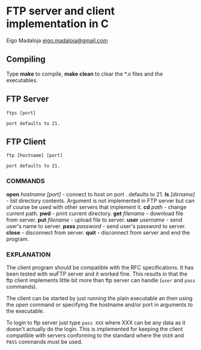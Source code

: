 

# FTP server and client implementation in C

   Eigo Madaloja
   eigo.madaloja@gmail.com

## Compiling
Type **make** to compile, **make clean** to clear the *.o files and the executables.

## FTP Server

    ftps [port]
    
    port defaults to 21.

## FTP Client

    ftp [hostname] [port]
    
    port defaults to 21.

### COMMANDS

   
**open** *hostname [port]* -  connect to host <hostname> on port <port>. <port> defaults to 21.
   **ls** *[dirname]* -  list directory contents. Argument <dirname> is not implemented in FTP server but can of course be used with other servers that implement it.
   **cd** *path*  -  change current path.
   **pwd**  -  print current directory.
   **get** *filename* -  download file from server.
   **put** *filename* -  upload file to server.
   **user** *username*  -  send user's name to server.
   **pass** *password*  -  send user's password to server.
   **close**  -  disconnect from server.
   **quit** -  disconnect from server and end the program.

### EXPLANATION

The client program should be compatible with the RFC specifications. It has been tested with wuFTP server and it worked fine. 
This results in that the ftp client implements little bit more than ftp server can handle (`user` and `pass` commands).

The client can be started by just running the plain executable an then using the *open* command or specifying the hostname and/or port in arguments to the executable.

To login to ftp server just type `pass XXX` where XXX can be any data as it doesn't actually do the login. This is implemented for keeping the client compatible with servers conforming to the standard where the `USER` and `PASS` commands must be used.
